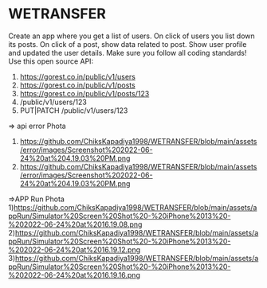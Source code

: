 # WETRANSFER



Create an app where you get a list of users. On click of users you list down its posts. On click of a post, show data related to post.
Show user profile and updated the user details.
Make sure you follow all coding standards!
Use this open source API:
1) https://gorest.co.in/public/v1/users
2) https://gorest.co.in/public/v1/posts
3) https://gorest.co.in/public/v1/posts/123
4) /public/v1/users/123
5) PUT|PATCH /public/v1/users/123


=> api error Phota

1) https://github.com/ChiksKapadiya1998/WETRANSFER/blob/main/assets/error/images/Screenshot%202022-06-24%20at%204.19.03%20PM.png
2) https://github.com/ChiksKapadiya1998/WETRANSFER/blob/main/assets/error/images/Screenshot%202022-06-24%20at%204.19.03%20PM.png

=>APP Run Phota
1)https://github.com/ChiksKapadiya1998/WETRANSFER/blob/main/assets/appRun/Simulator%20Screen%20Shot%20-%20iPhone%2013%20-%202022-06-24%20at%2016.19.08.png
2)https://github.com/ChiksKapadiya1998/WETRANSFER/blob/main/assets/appRun/Simulator%20Screen%20Shot%20-%20iPhone%2013%20-%202022-06-24%20at%2016.19.12.png
3)https://github.com/ChiksKapadiya1998/WETRANSFER/blob/main/assets/appRun/Simulator%20Screen%20Shot%20-%20iPhone%2013%20-%202022-06-24%20at%2016.19.16.png
